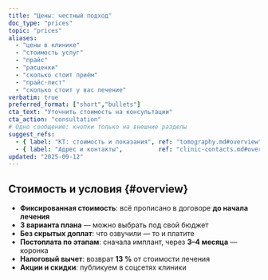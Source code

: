 ```yaml
---
title: "Цены: честный подход"
doc_type: "prices"
topic: "prices"
aliases:
  - "цены в клинике"
  - "стоимость услуг"
  - "прайс"
  - "расценки"
  - "сколько стоит приём"
  - "прайс-лист"
  - "сколько стоит у вас лечение"
verbatim: true
preferred_format: ["short","bullets"]
cta_text: "Уточнить стоимость на консультации"
cta_action: "consultation"
# Одно сообщение: кнопки только на внешние разделы
suggest_refs:
  - { label: "КТ: стоимость и показания", ref: "tomography.md#overview" }
  - { label: "Адрес и контакты",          ref: "clinic-contacts.md#overview" }
updated: "2025-09-12"
---
```


## Стоимость и условия {#overview}
- **Фиксированная стоимость**: всё прописано в договоре **до начала лечения**
- **3 варианта плана** — можно выбрать под свой бюджет
- **Без скрытых доплат**: что озвучили — то и платите
- **Постоплата по этапам**: сначала имплант, через **3–4 месяца** — коронка
- **Налоговый вычет**: возврат **13 %** от стоимости лечения
- **Акции и скидки**: публикуем в соцсетях клиники
